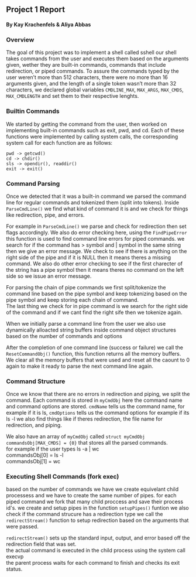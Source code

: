 ## Project 1 Report
#### By Kay Krachenfels & Aliya Abbas

### Overview
The goal of this project was to implement a shell called sshell
our shell takes commands from the user and executes them based on
the arguments given, wether they are built-in commands, commands
that include redirection, or piped commands. 
To assure the commands typed by the user weren’t more than 512
characters, there were no more than 16 arguments given, and the
length of a single token wasn’t more than 32 characters, we
declared  global variables `CMDLINE_MAX`, `MAX_ARGS`, `MAX_CMDS`,
`MAX_CMDLENGTH` and set them to their respective lenghts.

### Builtin Commands 
We started by getting the command from the user, then worked on
implementing built-in commands such as exit, pwd, and cd. Each of 
these functions were implemented by calling system calls, the 
corresponding system call for each function are as follows:  

```
pwd -> getcwd()
cd -> chdir()
sls -> opendir(), readdir()
exit -> exit()
```


### Command Parsing
Once we detected that it was a built-in command we parsed the 
command line for regular commands and tokenized them (split into 
tokens). Inside `ParseCmdLine()`  we find what kind of command it 
is and we check for things like redirection, pipe, and errors.

For example in `ParseCmdLine()` we parse and check for redirection 
then set flags accordingly. We also do error checking here, using 
the `FindPipeError` this function is used to find command line 
errors for piped commands. we search for if the command has > 
symbol and | symbol in the same string then we give an error 
message. We check to see if there is anything on the right side of 
the pipe and if it is NULL then it means theres a missing command. 
We also do other error checking to see if the first charecter of 
the string has a pipe symbol then it means theres no command on 
the left side so we issue an error message.


For parsing the chain of pipe commands we first split/tokenize the
command line based on the pipe symbol and keep tokenizing based on 
the pipe symbol and keep storing each chain of command.  
The last thing we check for in pipe command is we search for the
right side of the command and if we cant find the right sife then 
we tokenize again.  

When we initially parse a command line from the user we also use 
dynamically alloacted string buffers inside command object 
structures based on the number of commands and options

After the completion of one command line (success or failure)
we call the `ResetCommandObj()` function, this function returns 
all the memory buffers.  
We clear all the memory buffers that were used and reset all the 
caount to 0 again to make it ready to parse the next command line 
again.  



### Command Structure
Once we know that there are no errors in redirection and piping, 
we split the command. Each command is stored in `myCmdObj` here 
the command name and command options are stored. `cmdName` tells 
us the command name, for example if it is ls, `cmdOptions` tells 
us the command options for example if its ls -l
we also find things like if theres redirection, the file name for 
redirection, 
and piping.

We also have an array of `myCmdObj` called `struct myCmdObj 
commandsObj[MAX_CMDS] = {0}` that stores all the parsed commands.  
for example if the user types ls -a | wc  
commandsObj[0] = ls -l  
commandsObj[1] = wc  




### Executing Shell Commands (fork exec)

based on the number of commands we have we create equivelant child 
processess and we have to create the same number of pipes. 
for each piped command we fork that many child proccess and save 
their process id's.
we create and setup pipes in the function `setupPipes()` funtion
we also check if the command strucure has a redirection type 
we call the `redirectStream()` function to setup redirection based 
on the arguments that were passed.

`redirectStream()` sets up the standard input, output, and error 
based off the redirection field that was set.  
the actual command is executed in the child process using the 
system call execvp  
the parent process waits for each command to finish and checks its 
exit status.
